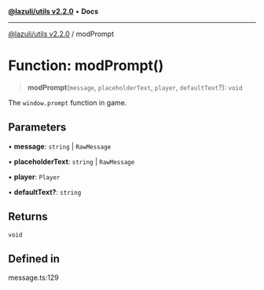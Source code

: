 [**@lazuli/utils v2.2.0**](../README.md) • **Docs**

***

[@lazuli/utils v2.2.0](../globals.md) / modPrompt

# Function: modPrompt()

> **modPrompt**(`message`, `placeholderText`, `player`, `defaultText`?): `void`

The `window.prompt` function in game.

## Parameters

• **message**: `string` \| `RawMessage`

• **placeholderText**: `string` \| `RawMessage`

• **player**: `Player`

• **defaultText?**: `string`

## Returns

`void`

## Defined in

message.ts:129
